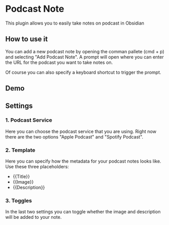 # Podcast Note

This plugin allows you to easily take notes on podcast in Obsidian


## How to use it
You can add a new podcast note by opening the comman pallete (cmd + p) and selecting "Add Podcast Note".
A prompt will open where you can enter the URL for the podcast you want to take notes on. 


Of course you can also specify a keyboard shortcut to trigger the prompt.


## Demo



## Settings
### 1. Podcast Service
Here you can choose the podcast service that you are using. Right now there are the two options "Apple Podcast" and "Spotify Podcast".

### 2. Template
Here you can specify how the metadata for your podcast notes looks like. 
Use these three placeholders:
- {{Title}}
- {{Image}}
- {{Description}}

### 3. Toggles
In the last two settings you can toggle whether the image and description will be added to your note.

